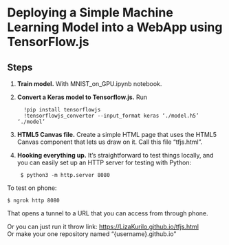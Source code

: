 # Deploying a Simple Machine Learning Model into a WebApp using TensorFlow.js

## Steps

1. **Train model.**  With MNIST_on_GPU.ipynb notebook.
2. **Convert a Keras model to Tensorflow.js.** Run
 
         !pip install tensorflowjs
         !tensorflowjs_converter --input_format keras ‘./model.h5’ ‘./model’
     
     
3. **HTML5 Canvas file.** Create a simple HTML page that uses the HTML5 Canvas component that lets us draw on it. Call this file “tfjs.html”.
4. **Hooking everything up.** It’s straightforward to test things locally, and you can easily set up an HTTP server for testing with Python:
    
        $ python3 -m http.server 8080
    
 To test on phone:
 
    $ ngrok http 8080
 That opens a tunnel to a URL that you can access from through phone.
 
Or you can just run it throw link:
https://LizaKurilo.github.io/tfjs.html \
Or make your one repository named “{username}.github.io”


